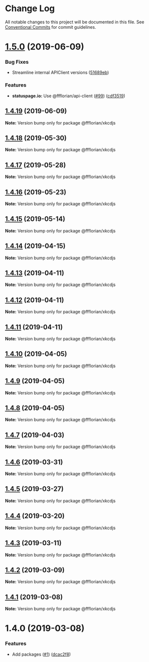# Change Log

All notable changes to this project will be documented in this file.
See [Conventional Commits](https://conventionalcommits.org) for commit guidelines.

# [1.5.0](https://github.com/ffflorian/api-clients/tree/master/packages/xkcdjs/compare/@ffflorian/xkcdjs@1.4.19...@ffflorian/xkcdjs@1.5.0) (2019-06-09)


### Bug Fixes

* Streamline internal APIClient versions ([51689eb](https://github.com/ffflorian/api-clients/tree/master/packages/xkcdjs/commit/51689eb))


### Features

* **statuspage.io:** Use @ffflorian/api-client ([#99](https://github.com/ffflorian/api-clients/tree/master/packages/xkcdjs/issues/99)) ([cdf3519](https://github.com/ffflorian/api-clients/tree/master/packages/xkcdjs/commit/cdf3519))





## [1.4.19](https://github.com/ffflorian/api-clients/tree/master/packages/xkcdjs/compare/@ffflorian/xkcdjs@1.4.18...@ffflorian/xkcdjs@1.4.19) (2019-06-09)

**Note:** Version bump only for package @ffflorian/xkcdjs





## [1.4.18](https://github.com/ffflorian/api-clients/tree/master/packages/xkcdjs/compare/@ffflorian/xkcdjs@1.4.17...@ffflorian/xkcdjs@1.4.18) (2019-05-30)

**Note:** Version bump only for package @ffflorian/xkcdjs





## [1.4.17](https://github.com/ffflorian/api-clients/tree/master/packages/xkcdjs/compare/@ffflorian/xkcdjs@1.4.16...@ffflorian/xkcdjs@1.4.17) (2019-05-28)

**Note:** Version bump only for package @ffflorian/xkcdjs





## [1.4.16](https://github.com/ffflorian/api-clients/tree/master/packages/xkcdjs/compare/@ffflorian/xkcdjs@1.4.15...@ffflorian/xkcdjs@1.4.16) (2019-05-23)

**Note:** Version bump only for package @ffflorian/xkcdjs





## [1.4.15](https://github.com/ffflorian/api-clients/tree/master/packages/xkcdjs/compare/@ffflorian/xkcdjs@1.4.14...@ffflorian/xkcdjs@1.4.15) (2019-05-14)

**Note:** Version bump only for package @ffflorian/xkcdjs





## [1.4.14](https://github.com/ffflorian/api-clients/tree/master/packages/xkcdjs/compare/@ffflorian/xkcdjs@1.4.13...@ffflorian/xkcdjs@1.4.14) (2019-04-15)

**Note:** Version bump only for package @ffflorian/xkcdjs





## [1.4.13](https://github.com/ffflorian/api-clients/tree/master/packages/xkcdjs/compare/@ffflorian/xkcdjs@1.4.12...@ffflorian/xkcdjs@1.4.13) (2019-04-11)

**Note:** Version bump only for package @ffflorian/xkcdjs





## [1.4.12](https://github.com/ffflorian/api-clients/tree/master/packages/xkcdjs/compare/@ffflorian/xkcdjs@1.4.11...@ffflorian/xkcdjs@1.4.12) (2019-04-11)

**Note:** Version bump only for package @ffflorian/xkcdjs





## [1.4.11](https://github.com/ffflorian/api-clients/tree/master/packages/xkcdjs/compare/@ffflorian/xkcdjs@1.4.10...@ffflorian/xkcdjs@1.4.11) (2019-04-11)

**Note:** Version bump only for package @ffflorian/xkcdjs





## [1.4.10](https://github.com/ffflorian/api-clients/tree/master/packages/xkcdjs/compare/@ffflorian/xkcdjs@1.4.9...@ffflorian/xkcdjs@1.4.10) (2019-04-05)

**Note:** Version bump only for package @ffflorian/xkcdjs





## [1.4.9](https://github.com/ffflorian/api-clients/tree/master/packages/xkcdjs/compare/@ffflorian/xkcdjs@1.4.8...@ffflorian/xkcdjs@1.4.9) (2019-04-05)

**Note:** Version bump only for package @ffflorian/xkcdjs





## [1.4.8](https://github.com/ffflorian/api-clients/tree/master/packages/xkcdjs/compare/@ffflorian/xkcdjs@1.4.7...@ffflorian/xkcdjs@1.4.8) (2019-04-05)

**Note:** Version bump only for package @ffflorian/xkcdjs





## [1.4.7](https://github.com/ffflorian/api-clients/tree/master/packages/xkcdjs/compare/@ffflorian/xkcdjs@1.4.6...@ffflorian/xkcdjs@1.4.7) (2019-04-03)

**Note:** Version bump only for package @ffflorian/xkcdjs





## [1.4.6](https://github.com/ffflorian/api-clients/tree/master/packages/xkcdjs/compare/@ffflorian/xkcdjs@1.4.5...@ffflorian/xkcdjs@1.4.6) (2019-03-31)

**Note:** Version bump only for package @ffflorian/xkcdjs





## [1.4.5](https://github.com/ffflorian/api-clients/tree/master/packages/xkcdjs/compare/@ffflorian/xkcdjs@1.4.4...@ffflorian/xkcdjs@1.4.5) (2019-03-27)

**Note:** Version bump only for package @ffflorian/xkcdjs





## [1.4.4](https://github.com/ffflorian/api-clients/tree/master/packages/xkcdjs/compare/@ffflorian/xkcdjs@1.4.3...@ffflorian/xkcdjs@1.4.4) (2019-03-20)

**Note:** Version bump only for package @ffflorian/xkcdjs





## [1.4.3](https://github.com/ffflorian/api-clients/tree/master/packages/xkcdjs/compare/@ffflorian/xkcdjs@1.4.2...@ffflorian/xkcdjs@1.4.3) (2019-03-11)

**Note:** Version bump only for package @ffflorian/xkcdjs





## [1.4.2](https://github.com/ffflorian/api-clients/tree/master/packages/xkcdjs/compare/@ffflorian/xkcdjs@1.4.1...@ffflorian/xkcdjs@1.4.2) (2019-03-09)

**Note:** Version bump only for package @ffflorian/xkcdjs





## [1.4.1](https://github.com/ffflorian/api-clients/tree/master/packages/xkcdjs/compare/@ffflorian/xkcdjs@1.4.0...@ffflorian/xkcdjs@1.4.1) (2019-03-08)

**Note:** Version bump only for package @ffflorian/xkcdjs





# 1.4.0 (2019-03-08)


### Features

* Add packages ([#1](https://github.com/ffflorian/api-clients/tree/master/packages/xkcdjs/issues/1)) ([dcac2f8](https://github.com/ffflorian/api-clients/tree/master/packages/xkcdjs/commit/dcac2f8))
